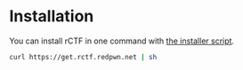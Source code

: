# Installation

You can install rCTF in one command with [the installer script](https://get.rctf.redpwn.net).

```bash
curl https://get.rctf.redpwn.net | sh
```
